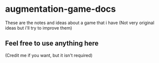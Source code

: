 # augmentation-game-docs
These are the notes and ideas about a game that i have (Not very original ideas but i'll try to improve them)

## Feel free to use anything here 
(Credit me if you want, but it isn't required)
